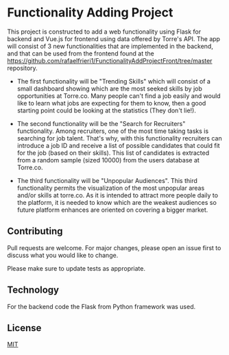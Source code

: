 # Functionality Adding Project

This project is constructed to add a web functionality using Flask for backend and Vue.js for frontend using data offered by Torre's API. The app will consist of 3 new functionalities that are implemented in the backend, and that can be used from the frontend found at the https://github.com/rafaelfrieri1/FunctionalityAddProjectFront/tree/master repository.

- The first functionality will be "Trending Skills" which will consist of a small dashboard showing which are the most seeked skills by job opportunities at Torre.co. Many people can't find a job easily and would like to learn what jobs are expecting for them to know, then a good starting point could be looking at the statistics (They don't lie!).

- The second functionality will be the "Search for Recruiters" functionality. Among recruiters, one of the most time taking tasks is searching for job talent. That's why, with this functionality recruiters can introduce a job ID and receive a list of possible candidates that could fit for the job (based on their skills). This list of candidates is extracted from a random sample (sized 10000) from the users database at Torre.co.

- The third functionality will be "Unpopular Audiences". This third functionality permits the visualization of the most unpopular areas and/or skills at torre.co. As it is intended to attract more people daily to the platform, it is needed to know which are the weakest audiences so future platform enhances are oriented on covering a bigger market.

## Contributing
Pull requests are welcome. For major changes, please open an issue first to discuss what you would like to change.

Please make sure to update tests as appropriate.

## Technology
For the backend code the Flask from Python framework was used.

## License
[MIT](https://choosealicense.com/licenses/mit/)